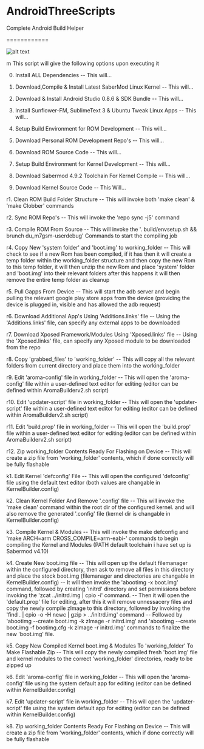 AndroidThreeScripts
===================

Complete Android Build Helper

============

<img src="https://dl.dropboxusercontent.com/u/18271886/AndroidThreeScripts/AndroidThreeScripts.png" alt="alt text" title="Title" />

 m
This script will give the following options upon executing it

0. Install ALL Dependencies
-- This will... 

1. Download,Compile & Install Latest SaberMod Linux Kernel
-- This will...

2. Download & Install Android Studio 0.8.6 & SDK Bundle
-- This will...

3. Install Sunflower-FM, SublimeText 3 & Ubuntu Tweak Linux Apps
-- This will... 

4. Setup Build Environment for ROM Development
-- This will...

5. Download Personal ROM Development Repo's
-- This will...

6. Download ROM Source Code
-- This will...

7. Setup Build Environment for Kernel Development
-- This will...

8. Download Sabermod 4.9.2 Toolchain For Kernel Compile
-- This will... 

9. Download Kernel Source Code
-- This Will...

r1. Clean ROM Build Folder Structure
 -- This will invoke both 'make clean' & 'make Clobber' commands
 
r2. Sync ROM Repo's
 -- This will invoke the 'repo sync -j5' command
 
r3. Compile ROM From Source
 -- This will invoke the '. build/envsetup.sh && brunch du_m7gsm-userdebug' Commands to start the compiling job
 
r4. Copy New 'system folder' and 'boot.img' to working_folder
 -- This will check to see if a new Rom has been compiled, if it has then it will create a temp folder within the working_folder structure
 and then copy the new Rom to this temp folder, it will then unzip the new Rom and place 'system' folder and 'boot.img' into their relevant folders
 after this happens it will then remove the entire temp folder as cleanup
 
r5. Pull Gapps From Device
 -- This will start the adb server and begin pulling the relevant google play store apps from the device (providing the device is plugged in, visible and has allowed the adb request)

r6. Download Additional App's Using 'Additions.links' file
 -- Using the 'Additions.links' file, can specify any external apps to be downloaded

r7. Download Xposed Framework/Modules Using 'Xposed.links' file
 -- Using the 'Xposed.links' file, can specify any Xposed module to be downloaded from the repo

r8. Copy 'grabbed_files' to 'working_folder'
 -- This will copy all the relevant folders from current directory and place them into the working_folder
 
r9. Edit 'aroma-config' file in working_folder
 --  This will open the 'aroma-config' file within a user-defined text editor for editing (editor can be defined within AromaBuilderv2.sh script)

r10. Edit 'updater-script' file in working_folder
 --  This will open the 'updater-script' file within a user-defined text editor for editing (editor can be defined within AromaBuilderv2.sh script)
 
r11. Edit 'build.prop' file in working_folder
 --  This will open the 'build.prop' file within a user-defined text editor for editing (editor can be defined within AromaBuilderv2.sh script)
 
r12. Zip working_folder Contents Ready For Flashing on Device
 --  This will create a zip file from 'working_folder' contents, which if done correctly will be fully flashable

k1. Edit Kernel 'defconfig' File
 -- This will open the configured 'defconfig' file using the default text editor (both values are changable in KernelBuilder.config) 

k2. Clean Kernel Folder And Remove '.config' file
 -- This will invoke the 'make clean' command within the root dir of the configured kernel. and will also remove the generated '.config' file (kernel dir is changable in KernelBuilder.config)

k3. Compile Kernel & Modules
 -- This will invoke the make defconfig and 'make ARCH=arm CROSS_COMPILE=arm-eabi-' commands to begin compiling the Kernel and Modules (PATH default toolchain i have set up is Sabermod v4.10)

k4. Create New boot.img file
 -- This will open up the default filemanager within the configured directory, then ask to remove all files in this directory and place the stock boot.img (filemanager and directories are changable in KernelBuilder.config)
 -- It will then invoke the 'abootimg -x boot.img' command, followed by creating 'initrd' directory and set permissions before invoking the 'zcat ../initrd.img | cpio -i' command.
 -- Then it will open the 'default.prop' file for editing, after this it will remove unnessacery files and copy the newly compile zImage to this directory, followed by invoking the 'find . | cpio -o -H newc | gzip > ../initrd.img' command
 -- Followed by 'abootimg --create boot.img -k zImage -r initrd.img' and 'abootimg --create boot.img -f bootimg.cfg -k zImage -r initrd.img' commands to finalize the new 'boot.img' file.
 
k5. Copy New Compiled Kernel boot.img & Modules To 'working_folder' To Make Flashable Zip
-- This will copy the newly compiled fresh 'boot.img' file and kernel modules to the correct 'working_folder' directories, ready to be zipped up 
 
k6. Edit 'aroma-config' file in working_folder
 --  This will open the 'aroma-config' file using the system default app for editing (editor can be defined within KernelBuilder.config)

k7. Edit 'updater-script' file in working_folder
 --  This will open the 'updater-script' file using the system default app for editing (editor can be defined within KernelBuilder.config)
 
k8. Zip working_folder Contents Ready For Flashing on Device
 --  This will create a zip file from 'working_folder' contents, which if done correctly will be fully flashable


